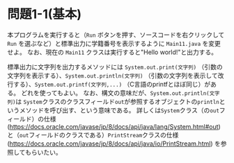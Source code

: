 # 問題1-1(基本)

本プログラムを実行すると（`Run` ボタンを押す、ソースコードを右クリックして`Run` を選ぶなど）と標準出力に学籍番号を表示するように `Main11.java` を変更せよ。
なお、現在の `Main11` クラスは実行すると"Hello world!"と出力する。

標準出力に文字列を出力するメソッドには `System.out.print(文字列)` （引数の文字列を表示する）、`System.out.println(文字列)` （引数の文字列を表示して改行する）、`System.out.printf(文字列,...)` （C言語のprintfとほぼ同じ）がある。
どれを使ってもよい。
なお、構文の意味だが、`System.out.println(文字列)`は `System`クラスのクラスフィールド`out`が参照するオブジェクトの`println`というメソッドを呼び出す、という意味である。
詳しくは`System`クラス（の`out`フィールド）の仕様 (https://docs.oracle.com/javase/jp/8/docs/api/java/lang/System.html#out) と（`out`フィールドのクラスである）`PrintStream`クラスの仕様 (https://docs.oracle.com/javase/jp/8/docs/api/java/io/PrintStream.html) を参照してもらいたい。
